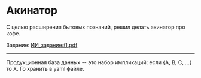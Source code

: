 # Акинатор

С целью расширения бытовых познаний, решил делать акинатор про кофе.

Задание: [ИИ_задание#1.pdf](https://drive.google.com/drive/folders/1KI9peDWk-RDMXwyCGJ110MJRmmMsuzOj)


---
Продукционная база данных -- это набор импликаций:
если {A, B, C, ...} то X. Го хранить в yaml файле.